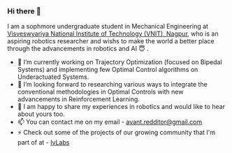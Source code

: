 ### Hi there 👋

<!--
**aditya-shirwatkar/aditya-shirwatkar** is a ✨ _special_ ✨ repository because its `README.md` (this file) appears on your GitHub profile.
-->

I am a sophmore undergraduate student in Mechanical Engineering at [Visveswyariya National Institute of Technology (VNIT), Nagpur](http://vnit.ac.in/), who is an aspiring robotics researcher and wishs to make the world a better place through the advancements in robotics and AI :innocent: .

- 🔭 I’m currently working on Trajectory Optimization (focused on Bipedal Systems) and implementing few Optimal Control algorithms on Underactuated Systems.
- 🌱 I’m looking forward to researching various ways to integrate the conventional methodologies in Optimal Controls with new advancements in Reinforcement Learning.
- 💬 I am happy to share my experiences in robotics and would like to hear about yours too.
- 📫 You can contact me on my email - avant.redditor@gmail.com
- ⚡ Check out some of the projects of our growing community that I'm part of at - [IvLabs](https://www.ivlabs.in/) 
<!-- - 👯 I’m looking to collaborate on ... 
- 🤔 I’m looking for help with ... 
- 💬 Ask me about ... -->
